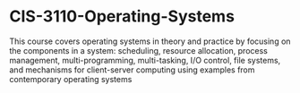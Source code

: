 # CIS-3110-Operating-Systems
This course covers operating systems in theory and practice by focusing on the components in a system: scheduling, resource allocation, process management, multi-programming, multi-tasking, I/O control, file systems, and mechanisms for client-server computing using examples from contemporary operating systems
